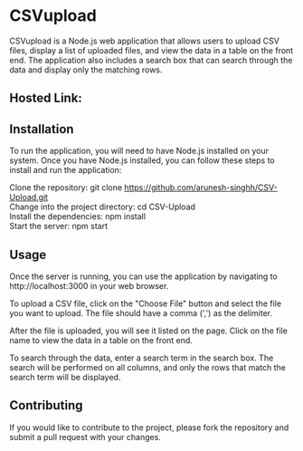 # **CSVupload**
CSVupload is a Node.js web application that allows users to upload CSV files, display a list of uploaded files, and view the data in a table on the front end. The application also includes a search box that can search through the data and display only the matching rows.

## Hosted Link: 

## Installation
To run the application, you will need to have Node.js installed on your system. Once you have Node.js installed, you can follow these steps to install and run the application:

Clone the repository: git clone https://github.com/arunesh-singhh/CSV-Upload.git <br>
Change into the project directory: cd CSV-Upload <br>
Install the dependencies: npm install <br>
Start the server: npm start <br>

## Usage
Once the server is running, you can use the application by navigating to http://localhost:3000 in your web browser.

To upload a CSV file, click on the "Choose File" button and select the file you want to upload. The file should have a comma (',') as the delimiter.

After the file is uploaded, you will see it listed on the page. Click on the file name to view the data in a table on the front end.

To search through the data, enter a search term in the search box. The search will be performed on all columns, and only the rows that match the search term will be displayed.

## Contributing
If you would like to contribute to the project, please fork the repository and submit a pull request with your changes.


